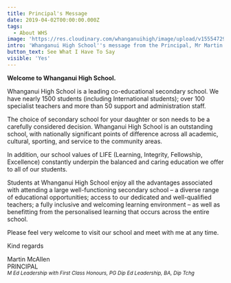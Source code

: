 ```yaml
---
title: Principal's Message
date: 2019-04-02T00:00:00.000Z
tags:
  - About WHS
image: 'https://res.cloudinary.com/whanganuihigh/image/upload/v1555472910/martin.jpg'
intro: 'Whanganui High School''s message from the Principal, Mr Martin McAllen.'
button_text: See What I Have To Say
visible: 'Yes'
---
```

**Welcome to Whanganui High School.**  

Whanganui High School is a leading co-educational secondary school.  We have nearly 1500 students (including International students); over 100 specialist teachers and more than 50 support and administration staff.

The choice of secondary school for your daughter or son needs to be a carefully considered decision.  Whanganui High School is an outstanding school, with nationally significant points of difference across all academic, cultural, sporting, and service to the community areas.

In addition, our school values of LIFE (Learning, Integrity, Fellowship, Excellence) constantly underpin the balanced and caring education we offer to all of our students.

Students at Whanganui High School enjoy all the advantages associated with attending a large well-functioning secondary school – a diverse range of educational opportunities; access to our dedicated and well-qualified teachers; a fully inclusive and welcoming learning environment – as well as benefitting from the personalised learning that occurs across the entire school.

Please feel very welcome to visit our school and meet with me at any time.

Kind regards

Martin McAllen  
PRINCIPAL  
_<sub>M Ed Leadership with First Class Honours, PG Dip Ed Leadership, BA, Dip Tchg_
